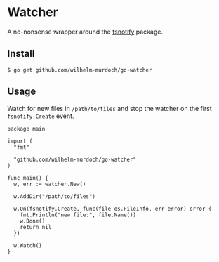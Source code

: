 # Watcher

A no-nonsense wrapper around the [fsnotify](https://pkg.go.dev/github.com/fsnotify/fsnotify) package.

## Install
```
$ go get github.com/wilhelm-murdoch/go-watcher
```

## Usage

Watch for new files in `/path/to/files` and stop the watcher on the first `fsnotify.Create` event.

```
package main 

import (
  "fmt"

  "github.com/wilhelm-murdoch/go-watcher"
)

func main() {
  w, err := watcher.New()

  w.AddDir("/path/to/files")

  w.On(fsnotify.Create, func(file os.FileInfo, err error) error {
    fmt.Println("new file:", file.Name())
    w.Done()
    return nil
  })

  w.Watch()
}
```